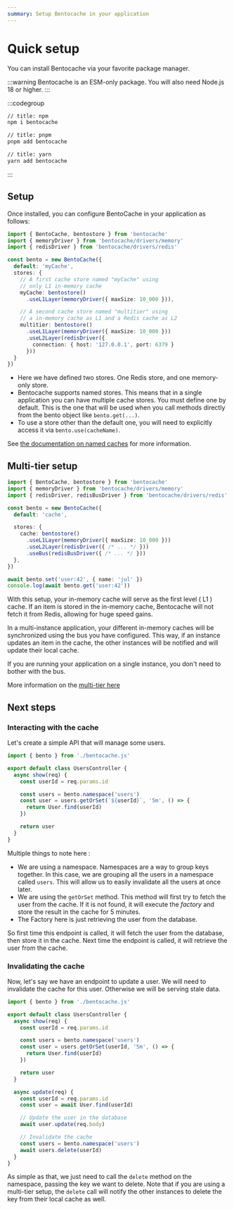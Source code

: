 ```yaml
---
summary: Setup Bentocache in your application
---
```


# Quick setup

You can install Bentocache via your favorite package manager.

:::warning
Bentocache is an ESM-only package. You will also need Node.js 18 or higher.
:::


:::codegroup
```sh
// title: npm
npm i bentocache
```

```sh
// title: pnpm
pnpm add bentocache
```

```sh
// title: yarn
yarn add bentocache
```
:::


## Setup

Once installed, you can configure BentoCache in your application as follows:

```ts
import { BentoCache, bentostore } from 'bentocache'
import { memoryDriver } from 'bentocache/drivers/memory'
import { redisDriver } from 'bentocache/drivers/redis'

const bento = new BentoCache({
  default: 'myCache',
  stores: {
    // A first cache store named "myCache" using 
    // only L1 in-memory cache
    myCache: bentostore()
      .useL1Layer(memoryDriver({ maxSize: 10_000 })),

    // A second cache store named "multitier" using
    // a in-memory cache as L1 and a Redis cache as L2
    multitier: bentostore()
      .useL1Layer(memoryDriver({ maxSize: 10_000 }))
      .useL2Layer(redisDriver({
        connection: { host: '127.0.0.1', port: 6379 }
      }))
  }
})
```

- Here we have defined two stores. One Redis store, and one memory-only store.
- Bentocache supports named stores. This means that in a single application you can have multiple cache stores. You must define one by default. This is the one that will be used when you call methods directly from the bento object like `bento.get(...)`.
- To use a store other than the default one, you will need to explicitly access it via `bento.use(cacheName)`.

See [the documentation on named caches](./named_caches.md) for more information.

## Multi-tier setup

```ts
import { BentoCache, bentostore } from 'bentocache'
import { memoryDriver } from 'bentocache/drivers/memory'
import { redisDriver, redisBusDriver } from 'bentocache/drivers/redis'

const bento = new BentoCache({
  default: 'cache',

  stores: {
    cache: bentostore()
      .useL1Layer(memoryDriver({ maxSize: 10_000 }))
      .useL2Layer(redisDriver({ /* ... */ }))
      .useBus(redisBusDriver({ /* ... */ }))
  },
})

await bento.set('user:42', { name: 'jul' })
console.log(await bento.get('user:42'))
```

With this setup, your in-memory cache will serve as the first level ( L1 ) cache. If an item is stored in the in-memory cache, Bentocache will not fetch it from Redis, allowing for huge speed gains.

In a multi-instance application, your different in-memory caches will be synchronized using the bus you have configured. This way, if an instance updates an item in the cache, the other instances will be notified and will update their local cache.

If you are running your application on a single instance, you don't need to bother with the bus. 

More information on the [multi-tier here](./multi_tier.md)

## Next steps

### Interacting with the cache

Let's create a simple API that will manage some users.

```ts
import { bento } from './bentocache.js'

export default class UsersController {
  async show(req) {
    const userId = req.params.id

    const users = bento.namespace('users')
    const user = users.getOrSet(`${userId}`, '5m', () => {
      return User.find(userId)
    })

    return user
  }
}
```

Multiple things to note here : 

- We are using a namespace. Namespaces are a way to group keys together. In this case, we are grouping all the users in a namespace called `users`. This will allow us to easily invalidate all the users at once later.
- We are using the `getOrSet` method. This method will first try to fetch the user from the cache. If it is not found, it will execute the *factory* and store the result in the cache for 5 minutes.
- The Factory here is just retrieving the user from the database.

So first time this endpoint is called, it will fetch the user from the database, then store it in the cache. Next time the endpoint is called, it will retrieve the user from the cache. 

### Invalidating the cache

Now, let's say we have an endpoint to update a user. We will need to invalidate the cache for this user. Otherwise we will be serving stale data.

```ts
import { bento } from './bentocache.js'

export default class UsersController {
  async show(req) {
    const userId = req.params.id

    const users = bento.namespace('users')
    const user = users.getOrSet(userId, '5m', () => {
      return User.find(userId)
    })

    return user
  }

  async update(req) {
    const userId = req.params.id
    const user = await User.find(userId)

    // Update the user in the database
    await user.update(req.body)

    // Invalidate the cache
    const users = bento.namespace('users')
    await users.delete(userId)
  }
}
```

As simple as that, we just need to call the `delete` method on the namespace, passing the key we want to delete. 
Note that if you are using a multi-tier setup, the `delete` call will notify the other instances to delete the key from their local cache as well.
